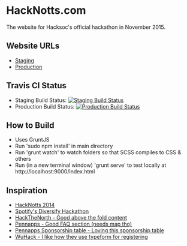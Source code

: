 # HackNotts.com

The website for Hacksoc's official hackathon in November 2015.

## Website URLs

- [Staging](http://hacknotts-staging.herokuapp.com)
- [Production](http://hacknotts-prod.herokuapp.com)


## Travis CI Status

- Staging Build Status: [![Staging Build Status](https://magnum.travis-ci.com/HackSocNotts/hacknotts.com.svg?token=quY7a4xnvykmQZx9AwhA&branch=master)](https://magnum.travis-ci.com/HackSocNotts/hacknotts.com)
- Production Build Status: [![Production Build Status](https://magnum.travis-ci.com/HackSocNotts/hacknotts.com.svg?token=quY7a4xnvykmQZx9AwhA&branch=prod)](https://magnum.travis-ci.com/HackSocNotts/hacknotts.com)


## How to Build

- Uses GruntJS
- Run 'sudo npm install' in main directory
- Run 'grunt watch' to watch folders so that SCSS compiles to CSS & others
- Run (in a new terminal window) 'grunt serve' to test locally at http://localhost:9000/index.html


## Inspiration

- [HackNotts 2014](https://github.com/tfogo/hacknotts-for-luke)
- [Spotify's Diversify Hackathon](http://diversify.confetti.events/)
- [HackTheNorth - Good above the fold content](http://hackthenorth.com/)
- [Pennapps - Good FAQ section (needs map tho)](http://2015f.pennapps.com/)
- [Pennapps Sponsorship table - Loving this sponsorship table](http://2015f.pennapps.com/files/pennapps_sponsor_general_f15.pdf)
- [WuHack - I like how they use typeform for registering](http://wuhack.com/register.html)
